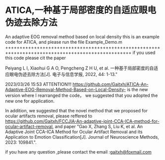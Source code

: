 # ATICA,一种基于局部密度的自适应眼电伪迹去除方法
An adaptive EOG removal method based on local density
this is an example code for ATICA, and please run the file Example_Demo.m
++++++++++++++++++++++++++++++++++++++++++++++++++++++++++++++++++++++++++++++++++++++++++++++++++
if you used this code please cit the paper


Peiyang L I, Xiaohui G A O, Pengcheng Z H U, et al. 一种基于局部密度的自适应眼电伪迹去除方法[J]. 电子与信息学报, 2022, 44: 1-13."


2023/03/26 15:53
ATTENTION!!! 
https://github.com/Gaitxh/ATICA-An-Adaptive-EOG-Removal-Method-Based-on-Local-Density-
is the new version where I rearranged the code， we suggested that you adopted the new one for application.


In addition, we suggested that the novel method that we proposed for ocular artifacts removal, please reffered to https://github.com/Gaitxh/FCCJIA-An-adaptive-joint-CCA-ICA-method-for-ocular-artifact-removal, and paper "Gao X, Zhang S, Liu K, et al. An Adaptive Joint CCA-ICA Method for Ocular Artifact Removal and its Application to Emotion Classification[J]. Journal of Neuroscience Methods, 2023: 109841.".


if you have any question ,please contact the email :gaitxh@foxmail.com



